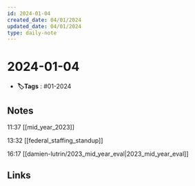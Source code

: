 ```yaml
---
id: 2024-01-04
created_date: 04/01/2024
updated_date: 04/01/2024
type: daily-note
---
```


# 2024-01-04
- **🏷️Tags** : #01-2024  

## Notes

11:37
[[mid_year_2023]]

13:32
[[federal_staffing_standup]] 

16:17
[[damien-lutrin/2023_mid_year_eval|2023_mid_year_eval]]  
## Links

